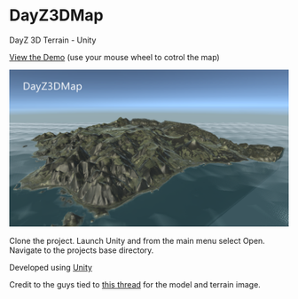 # DayZ3DMap
DayZ 3D Terrain - Unity

<a href="https://dayzmap3d.000webhostapp.com/" target="_blank">View the Demo</a> (use your mouse wheel to cotrol the map)

![DayZ3DMap](https://github.com/DayZServerApp/DayZ3DMap/blob/master/DayZ3DMap.png)

Clone the project. Launch Unity and from the main menu select Open. Navigate to the projects base directory. 

Developed using <a href="https://unity3d.com/" target="_blank">Unity</a>

Credit to the guys tied to <a href="https://www.reddit.com/r/dayz/comments/423tm7/chernarus_3d_model_wallpaper/" target="_blank">this thread</a> for the model and terrain image. 



